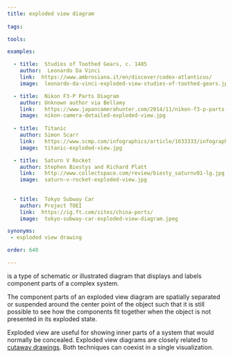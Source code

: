 ```yaml
---
title: exploded view diagram
    
tags:

tools:

examples:

  - title:  Studies of Toothed Gears, c. 1485
    author:  Leonardo Da Vinci
    link:  https://www.ambrosiana.it/en/discover/codex-atlanticus/
    image:  leonardo-da-vinci-exploded-view-studies-of-toothed-gears.jpg

  - title:  Nikon F3-P Parts Diagram
    author: Unknown author via Bellamy
    link:   https://www.japancamerahunter.com/2014/11/nikon-f3-p-parts-diagram/
    image:  nikon-camera-detailed-exploded-view.jpg
    
  - title:  Titanic
    author: Simon Scarr
    link:   https://www.scmp.com/infographics/article/1633333/infographic-titanic
    image:  titanic-exploded-view.jpg

  - title:  Saturn V Rocket
    author: Stephen Biestys and Richard Platt
    link:   http://www.collectspace.com/review/biesty_saturnv01-lg.jpg
    image:  saturn-v-rocket-exploded-view.jpg
 
    
  - title:  Tokyo Subway Car
    author: Project TOEI
    link:  https://ig.ft.com/sites/china-ports/
    image:  tokyo-subway-car-exploded-view-diagram.jpeg

synonyms:
 - exploded view drawing

order: 640

---
```


is a type of schematic or illustrated diagram that displays and labels component parts of a complex system.

<!--more-->
The component parts of an exploded view diagram are spatially separated or suspended around the center point of the object such that it is still possible to see how the components fit together when the object is not presented in its exploded state.

Exploded view are useful for showing inner parts of a system that would normally be concealed. Exploded view diagrams are closely related to [cutaway drawings](/cutaway-drawing). Both techniques can coexist in a single visualization.
